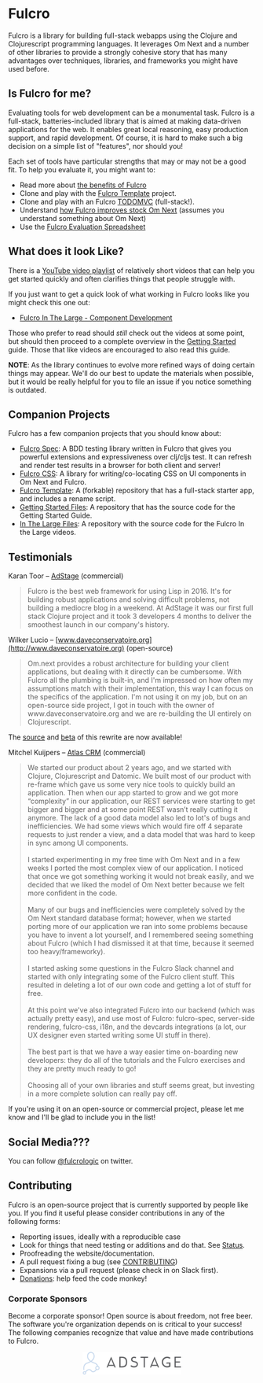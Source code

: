 # Fulcro

Fulcro is a library for building full-stack webapps using the Clojure and Clojurescript programming languages.
It leverages Om Next and a number of other libraries to provide a strongly cohesive story that has many 
advantages over techniques, libraries, and frameworks you might have used before.

## Is Fulcro for me?

Evaluating tools for web development can be a monumental task. Fulcro is a
full-stack, batteries-included library that is aimed at making data-driven
applications for the web. It enables great local reasoning, easy production
support, and rapid development. Of course, it is hard to make such a
big decision on a simple list of "features", nor should you!

Each set of tools have particular strengths that may or may not be a good fit.
To help you evaluate it, you might want to:

- Read more about [the benefits of Fulcro](benefits.html)
- Clone and play with the [Fulcro Template](https://github.com/fulcrologic/fulcro-template) project.
- Clone and play with an Fulcro [TODOMVC](https://github.com/fulcrologic/fulcro-todomvc) (full-stack!).
- Understand [how Fulcro improves stock Om Next](vsom-next.html) (assumes you understand something about Om Next)
- Use the [Fulcro Evaluation Spreadsheet](evaluation.html)

## What does it look Like?

There is a [YouTube video playlist](https://www.youtube.com/playlist?list=PLVi9lDx-4C_T_gsmBQ_2gztvk6h_Usw6R) of relatively short videos that can help you get started quickly and often clarifies things that people struggle with.

If you just want to get a quick look of what working in Fulcro looks like you might check this one out:

- [Fulcro In The Large - Component Development](https://youtu.be/uxI2XVgdDBU?list=PLVi9lDx-4C_T_gsmBQ_2gztvk6h_Usw6R)

Those who prefer to read should *still* check out the videos at some point, but should then
proceed to a complete overview in the
[Getting Started](https://github.com/fulcrologic/fulcro/blob/develop/GettingStarted.adoc)
guide. Those that like videos are encouraged to also read this guide.

**NOTE**: As the library continues to evolve more refined ways of doing certain things may appear. We'll do
our best to update the materials when possible, but it would be really helpful for you to
file an issue if you notice something is outdated.

## Companion Projects

Fulcro has a few companion projects that you should know about:

- [Fulcro Spec](https://github.com/fulcrologic/fulcro-spec): A BDD testing library written in Fulcro that gives you powerful extensions and expressiveness over clj/cljs test. It can refresh and render test results in a browser for both client and server!
- [Fulcro CSS](https://github.com/fulcrologic/fulcro-css): A library for writing/co-locating CSS on UI components in Om Next and Fulcro.
- [Fulcro Template](https://github.com/fulcrologic/fulcro-template): A (forkable) repository that has a full-stack starter app, and includes a rename script.
- [Getting Started Files](https://github.com/fulcrologic/fulcro-getting-started): A repository that has the source code for the Getting Started Guide.
- [In The Large Files](https://github.com/fulcrologic/fulcro-in-the-large): A repository with the source code for the Fulcro In the Large videos.

## Testimonials

Karan Toor – [AdStage](https://www.adstage.io/) (commercial)

<blockquote>
Fulcro is the best web framework for using Lisp in 2016. It's for building robust applications and
solving difficult problems, not building a mediocre blog in a weekend. At AdStage it was
our first full stack Clojure project and it took 3 developers 4 months to deliver the
smoothest launch in our company's history.
</blockquote>

Wilker Lucio – [www.daveconservatoire.org](http://www.daveconservatoire.org) (open-source)

<blockquote>
Om.next provides a robust architecture for building your client applications, but dealing with it
directly can be cumbersome. With Fulcro all the plumbing is built-in, and I'm impressed on how
often my assumptions match with their implementation, this way I can focus on the specifics of the application.
I'm not using it on my job, but on an open-source side project, I got in touch with
the owner of www.daveconservatoire.org and we are re-building the UI entirely on Clojurescript.
</blockquote>

The [source](https://github.com/daveconservatoire/dcsite-cljs) and  [beta](http://beta.daveconservatoire.org) of this rewrite are now available!

Mitchel Kuijpers – [Atlas CRM](https://www.atlascrm.io/) (commercial)

<blockquote>
We started our product about 2 years ago, and we started with Clojure, Clojurescript and Datomic.
We built most of our product with re-frame which gave us some very nice tools to quickly build an application.
Then when our app started to grow and we got more “complexity” in our application, our REST
services were starting to get bigger and bigger and at some point REST
wasn’t really cutting it anymore. The lack of a good data model also led to
lot's of bugs and inefficiencies. We had some views which would fire off 4 separate
requests to just render a view, and a data model that was hard to keep in sync among UI components.
<br/>
<br/>
I started experimenting in my free time with Om Next and in a few weeks I ported the most complex
view of our application. I noticed that once we got something working it would not break easily, and
we decided that we liked the model of Om Next better because we felt more confident in the code.
<br/>
<br/>
Many of our bugs and inefficiencies were completely solved by the Om Next standard database format;
however, when we started porting more of our application we ran into
some problems because you have to invent a lot yourself,
and I remembered seeing something about Fulcro (which I had dismissed it at that time, because it
seemed too heavy/frameworky).
<br/>
<br/>
I started asking some questions in the Fulcro Slack channel
and started with only integrating some of the Fulcro client stuff. This resulted in deleting
a lot of our own code and getting a lot of stuff for free.
<br/>
<br/>
At this point we've also integrated Fulcro into our backend (which was actually pretty easy),
and use most of Fulcro: fulcro-spec, server-side rendering, fulcro-css, i18n, and
the devcards integrations (a lot, our UX designer even started writing some UI stuff in there).
<br/>
<br/>
The best part is that we have a way easier time on-boarding new developers: they do
all of the tutorials and the Fulcro exercises and they are pretty much ready to go!
<br/>
<br/>
Choosing all of your own libraries and stuff seems great, but
investing in a more complete solution can really pay off.
</blockquote>

If you're using it on an open-source or commercial project, please let me know
and I'll be glad to include you in the list!

## Social Media???

You can follow [@fulcrologic](http://www.twitter.com/fulcrologic) on twitter.

## Contributing

Fulcro is an open-source project that is currently supported by people like you. If you
find it useful please consider contributions in any of the following forms:

- Reporting issues, ideally with a reproducible case
- Look for things that need testing or additions and do that. See [Status](status.html).
- Proofreading the website/documentation. 
- A pull request fixing a bug (see [CONTRIBUTING](https://github.com/fulcrologic/fulcro/blob/develop/CONTRIBUTING.md))
- Expansions via a pull request (please check in on Slack first).
- [Donations](fund.html): help feed the code monkey!

### Corporate Sponsors

Become a corporate sponsor! Open source is about freedom, not free beer. The software you're organization
depends on is critical to your success! The following companies recognize that value and have
made contributions to Fulcro.

<div style="text-align: center">
<a href="http://www.adstage.io"><img width="200" class="sponsor-img" src="adstage.png"></a>
</div>
